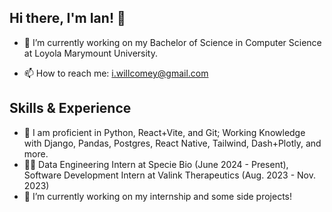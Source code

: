 ## Hi there, I'm Ian! 👋

- 🔭 I’m currently working on my Bachelor of Science in Computer Science at Loyola Marymount University. 
<!-- - 🌱 I’m currently learning Operating Systems, Algorithms, and Logic & Computer Design this semester. -->
- 📫 How to reach me: i.willcomey@gmail.com

## Skills & Experience
* 💬 I am proficient in Python, React+Vite, and Git; Working Knowledge with Django, Pandas, Postgres, React Native, Tailwind, Dash+Plotly, and more.
* 👨‍💻 Data Engineering Intern at Specie Bio (June 2024 - Present), Software Development Intern at Valink Therapeutics (Aug. 2023 - Nov. 2023)
* 🔭 I’m currently working on my internship and some side projects!

<!--
**icomey8/icomey8** is a ✨ _special_ ✨ repository because its `README.md` (this file) appears on your GitHub profile.

Here are some ideas to get you started:

- 🔭 I’m currently working on ...
- 🌱 I’m currently learning ...
- 👯 I’m looking to collaborate on ...
- 🤔 I’m looking for help with ...
- 💬 Ask me about ...
- 📫 How to reach me: ...
- 😄 Pronouns: ...
- ⚡ Fun fact: ...
-->
